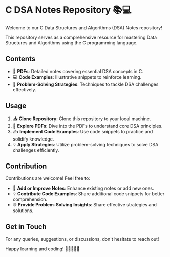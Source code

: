 # C DSA Notes Repository 📚💻

Welcome to our C Data Structures and Algorithms (DSA) Notes repository!

This repository serves as a comprehensive resource for mastering Data Structures and Algorithms using the C programming language.

## Contents

- 📁 **PDFs**: Detailed notes covering essential DSA concepts in C.
- 💻 **Code Examples**: Illustrative snippets to reinforce learning.
- 🧠 **Problem-Solving Strategies**: Techniques to tackle DSA challenges effectively.

## Usage

1. 📥 **Clone Repository**: Clone this repository to your local machine.
2. 📖 **Explore PDFs**: Dive into the PDFs to understand core DSA principles.
3. ✍️ **Implement Code Examples**: Use code snippets to practice and solidify knowledge.
4. 💡 **Apply Strategies**: Utilize problem-solving techniques to solve DSA challenges efficiently.

## Contribution

Contributions are welcome! Feel free to:
- 📝 **Add or Improve Notes**: Enhance existing notes or add new ones.
- 💡 **Contribute Code Examples**: Share additional code snippets for better comprehension.
- 🌐 **Provide Problem-Solving Insights**: Share effective strategies and solutions.

## Get in Touch

For any queries, suggestions, or discussions, don't hesitate to reach out!

Happy learning and coding! 🚀👩‍💻👨‍💻
